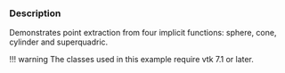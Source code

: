### Description

Demonstrates point extraction from four implicit functions: sphere, cone, cylinder and superquadric.

!!! warning
    The classes used in this example require vtk 7.1 or later.
